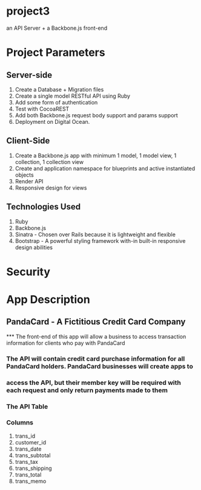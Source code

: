 # project3
an API Server + a Backbone.js front-end

# Project Parameters

## Server-side

1. Create a Database + Migration files
2. Create a single model RESTful API using Ruby
3. Add some form of authentication
4. Test with CocoaREST
5. Add both Backbone.js request body support and params support
6. Deployment on Digital Ocean.

## Client-Side

1. Create a Backbone.js app with minimum 1 model, 1 model view, 1 collection, 1 collection view
2. Create and application namespace for blueprints and active instantiated objects
3. Render API
4. Responsive design for views

## Technologies Used

1. Ruby
2. Backbone.js
3. Sinatra - Chosen over Rails because it is lightweight and flexible 
4. Bootstrap - A powerful styling framework with-in built-in responsive design abilities

# Security

# App Description

## PandaCard - A Fictitious Credit Card Company
*** The front-end of this app will allow a business to access transaction information for clients who pay with PandaCard

### The API will contain credit card purchase information for all PandaCard holders. PandaCard businesses will create apps to
### access the API, but their member key will be required with each request and only return payments made to them
###

### The API Table

### Columns

1. trans_id
2. customer_id
4. trans_date
5. trans_subtotal
6. trans_tax
7. trans_shipping
4. trans_total
5. trans_memo

